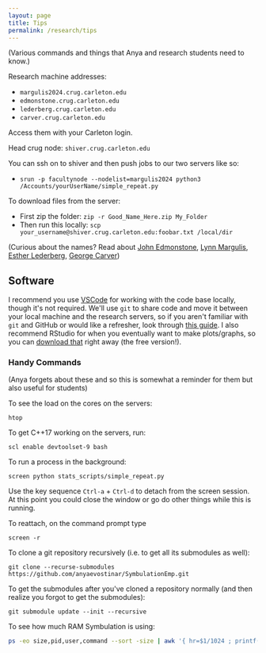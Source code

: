 ```yaml
---
layout: page
title: Tips
permalink: /research/tips
---
```


(Various commands and things that Anya and research students need to know.)

Research machine addresses:
* `margulis2024.crug.carleton.edu`
* `edmonstone.crug.carleton.edu`
* `lederberg.crug.carleton.edu`
* `carver.crug.carleton.edu`

Access them with your Carleton login.

Head crug node: `shiver.crug.carleton.edu`

You can ssh on to shiver and then push jobs to our two servers like so:
* `srun -p facultynode --nodelist=margulis2024 python3 /Accounts/yourUserName/simple_repeat.py`

To download files from the server:
* First zip the folder: `zip -r Good_Name_Here.zip My_Folder`
* Then run this locally: `scp your_username@shiver.crug.carleton.edu:foobar.txt /local/dir`


(Curious about the names? Read about [John Edmonstone](https://en.wikipedia.org/wiki/John_Edmonstone), [Lynn Margulis](https://en.wikipedia.org/wiki/Lynn_Margulis), [Esther Lederberg](https://en.wikipedia.org/wiki/Esther_Lederberg), [George Carver](https://en.wikipedia.org/wiki/George_Washington_Carver))


## Software 
I recommend you use [VSCode](https://code.visualstudio.com/) for working with the code base locally, though it's not required.
We'll use `git` to share code and move it between your local machine and the research servers, so if you aren't familiar with `git` and GitHub or would like a refresher, look through [this guide](https://guides.github.com/introduction/git-handbook/).
I also recommend RStudio for when you eventually want to make plots/graphs, so you can [download that](https://www.rstudio.com/products/rstudio/download/) right away (the free version!).

### Handy Commands
(Anya forgets about these and so this is somewhat a reminder for them but also useful for students)

To see the load on the cores on the servers:
```
htop
```

To get C++17 working on the servers, run:
```
scl enable devtoolset-9 bash
```

To run a process in the background:
```
screen python stats_scripts/simple_repeat.py
```

Use the key sequence `Ctrl-a` + `Ctrl-d` to detach from the screen session. At this point you could close the window or go do other things while this is running.

To reattach, on the command prompt type

`screen -r`

To clone a git repository recursively (i.e. to get all its submodules as well):

`git clone --recurse-submodules https://github.com/anyaevostinar/SymbulationEmp.git`

To get the submodules after you've cloned a repository normally (and then realize you forgot to get the submodules):

`git submodule update --init --recursive`

To see how much RAM Symbulation is using:

```bash
ps -eo size,pid,user,command --sort -size | awk '{ hr=$1/1024 ; printf("%13.2f Mb ",hr) } { for ( x=4 ; x<=NF ; x++ ) { printf("%s ",$x) } print "" }' | cut -d "" -f2 | cut -d "-" -f1 | grep symbulation
```